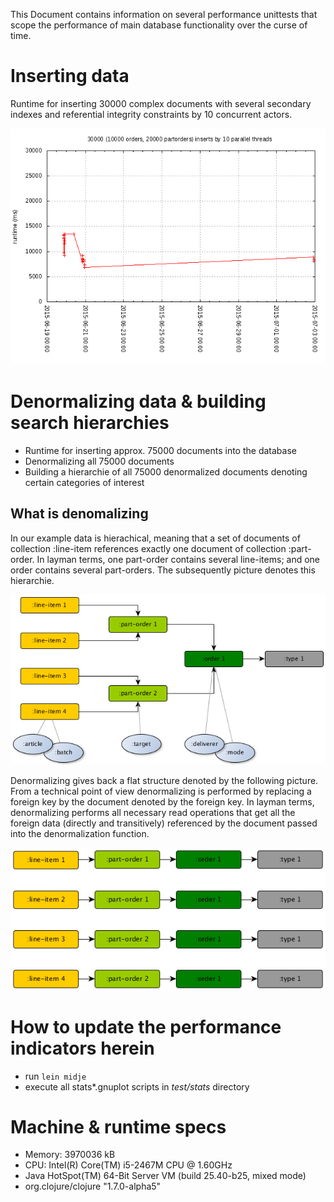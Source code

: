 This Document contains information on several performance unittests that scope the performance of main database functionality over the curse of time.



# Inserting data

Runtime for inserting 30000 complex documents with several secondary indexes and referential integrity constraints by 10 concurrent actors.

![](https://raw.githubusercontent.com/gixxi/lambdaroyal-memory/master/test/stats/30000insertsBy10Threads.png)

# Denormalizing data & building search hierarchies

* Runtime for inserting approx. 75000 documents into the database
* Denormalizing all 75000 documents
* Building a hierarchie of all 75000 denormalized documents denoting certain categories of interest

## What is denomalizing

In our example data is hierachical, meaning that a set of documents of collection :line-item references exactly one document of collection :part-order. In layman terms, one part-order contains several line-items; and one order contains several part-orders. The subsequently picture denotes this hierarchie.

![](https://raw.githubusercontent.com/gixxi/lambdaroyal-memory/master/design/current.datastructures/performanceunittest.png)

Denormalizing gives back a flat structure denoted by the following picture. From a technical point of view denormalizing is performed by replacing a foreign key by the document denoted by the foreign key. In layman terms, denormalizing performs all necessary read operations that get all the foreign data (directly and transitively) referenced by the document passed into the denormalization function.

![](https://raw.githubusercontent.com/gixxi/lambdaroyal-memory/master/design/current.datastructures/performanceunittest_denormalized.png)

# How to update the performance indicators herein

* run ```lein midje```
* execute all stats*.gnuplot scripts in *test/stats* directory

# Machine & runtime specs

* Memory:        3970036 kB
* CPU:           Intel(R) Core(TM) i5-2467M CPU @ 1.60GHz
* Java HotSpot(TM) 64-Bit Server VM (build 25.40-b25, mixed mode)
* org.clojure/clojure "1.7.0-alpha5"
